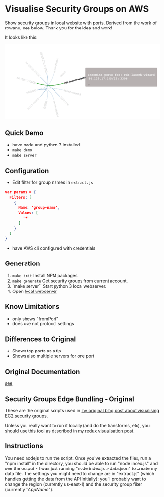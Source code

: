 # Visualise Security Groups on AWS

Show security groups in local website with ports. Derived from the work of rowanu, see below. Thank you for the idea and work!

It looks like this:

![Demo view](img/view.png)

## Quick Demo

- have node and python 3 installed
- `make demo`
- `make server`

## Configuration

- Edit filter for group names in `extract.js`

```json
var params = {
  Filters: [
    {
      Name: 'group-name',
      Values: [
        '*'
      ]
    }
  ]
}
```

- have AWS cli configured with credentials

## Generation

1) `make init`
Install NPM packages
1) `make generate`
Get security groups from current account.
1) `make server``
Start python 3 local webserver.
1) Open [local webserver](http://localhost:1337)

## Know Limitations

- only shows "fromPort"
- does use not protocol settings

## Differences to Original

- Shows tcp ports as a tip
- Shows also multiple servers for one port


## Original Documentation

[see](https://github.com/rowanu/security-groups-edge-bundling)

## Security Groups Edge Bundling - Original

These are the original scripts used in [my original blog post about visualising
EC2 security
groups](http://blog.rowanudell.com/visualising-ec2-security-groups/).

Unless you really want to run it locally (and do the transforms, etc), you
should use [this tool](https://rowanu.github.io/security-groups-edge-bundling/)
as described in [my redux visualisation
post](http://blog.rowanudell.com/edge-bundling-security-groups-redux/).

## Instructions

You need nodejs to run the script. Once you've extracted the files, run a "npm
install" in the directory, you should be able to run "node index.js" and see
the output - I was just running "node index.js > data.json" to create my data
file. The settings you might need to change are in "extract.js" (which handles
getting the data from the API initially): you'll probably want to change the
region (currently us-east-1) and the security group filter (currently
"*AppName*").
